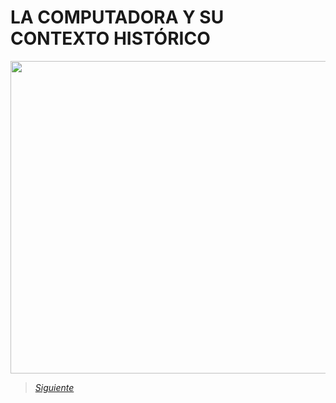 # LA COMPUTADORA Y SU CONTEXTO HISTÓRICO

<img src="Images/IMG 1.jpg" height="500" width="800">

> [*Siguiente*](Tarea1-2.md)
